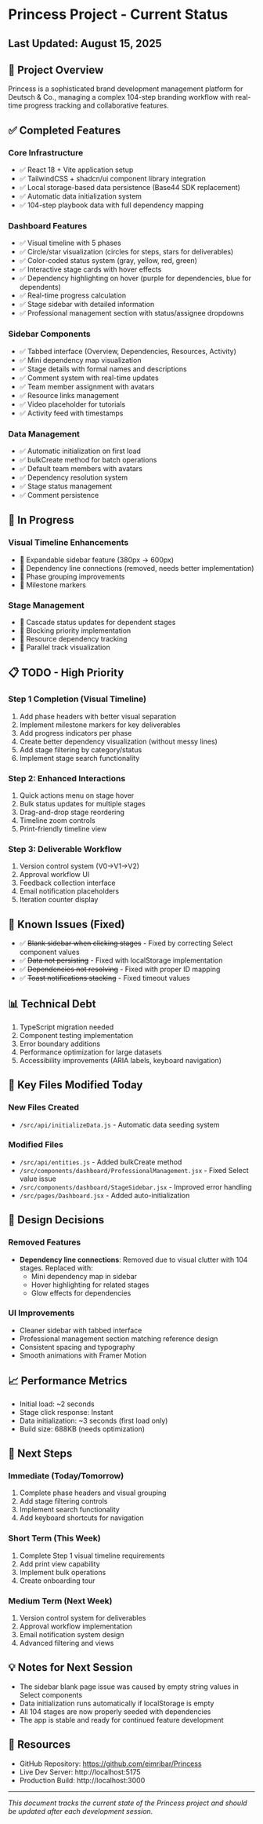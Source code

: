 # Princess Project - Current Status

## Last Updated: August 15, 2025

## 🎯 Project Overview
Princess is a sophisticated brand development management platform for Deutsch & Co., managing a complex 104-step branding workflow with real-time progress tracking and collaborative features.

## ✅ Completed Features

### Core Infrastructure
- ✅ React 18 + Vite application setup
- ✅ TailwindCSS + shadcn/ui component library integration
- ✅ Local storage-based data persistence (Base44 SDK replacement)
- ✅ Automatic data initialization system
- ✅ 104-step playbook data with full dependency mapping

### Dashboard Features
- ✅ Visual timeline with 5 phases
- ✅ Circle/star visualization (circles for steps, stars for deliverables)
- ✅ Color-coded status system (gray, yellow, red, green)
- ✅ Interactive stage cards with hover effects
- ✅ Dependency highlighting on hover (purple for dependencies, blue for dependents)
- ✅ Real-time progress calculation
- ✅ Stage sidebar with detailed information
- ✅ Professional management section with status/assignee dropdowns

### Sidebar Components
- ✅ Tabbed interface (Overview, Dependencies, Resources, Activity)
- ✅ Mini dependency map visualization
- ✅ Stage details with formal names and descriptions
- ✅ Comment system with real-time updates
- ✅ Team member assignment with avatars
- ✅ Resource links management
- ✅ Video placeholder for tutorials
- ✅ Activity feed with timestamps

### Data Management
- ✅ Automatic initialization on first load
- ✅ bulkCreate method for batch operations
- ✅ Default team members with avatars
- ✅ Dependency resolution system
- ✅ Stage status management
- ✅ Comment persistence

## 🚧 In Progress

### Visual Timeline Enhancements
- 🔄 Expandable sidebar feature (380px → 600px)
- 🔄 Dependency line connections (removed, needs better implementation)
- 🔄 Phase grouping improvements
- 🔄 Milestone markers

### Stage Management
- 🔄 Cascade status updates for dependent stages
- 🔄 Blocking priority implementation
- 🔄 Resource dependency tracking
- 🔄 Parallel track visualization

## 📋 TODO - High Priority

### Step 1 Completion (Visual Timeline)
1. Add phase headers with better visual separation
2. Implement milestone markers for key deliverables
3. Add progress indicators per phase
4. Create better dependency visualization (without messy lines)
5. Add stage filtering by category/status
6. Implement stage search functionality

### Step 2: Enhanced Interactions
1. Quick actions menu on stage hover
2. Bulk status updates for multiple stages
3. Drag-and-drop stage reordering
4. Timeline zoom controls
5. Print-friendly timeline view

### Step 3: Deliverable Workflow
1. Version control system (V0→V1→V2)
2. Approval workflow UI
3. Feedback collection interface
4. Email notification placeholders
5. Iteration counter display

## 🐛 Known Issues (Fixed)
- ✅ ~~Blank sidebar when clicking stages~~ - Fixed by correcting Select component values
- ✅ ~~Data not persisting~~ - Fixed with localStorage implementation
- ✅ ~~Dependencies not resolving~~ - Fixed with proper ID mapping
- ✅ ~~Toast notifications stacking~~ - Fixed timeout values

## 📊 Technical Debt
1. TypeScript migration needed
2. Component testing implementation
3. Error boundary additions
4. Performance optimization for large datasets
5. Accessibility improvements (ARIA labels, keyboard navigation)

## 📁 Key Files Modified Today

### New Files Created
- `/src/api/initializeData.js` - Automatic data seeding system

### Modified Files
- `/src/api/entities.js` - Added bulkCreate method
- `/src/components/dashboard/ProfessionalManagement.jsx` - Fixed Select value issue
- `/src/components/dashboard/StageSidebar.jsx` - Improved error handling
- `/src/pages/Dashboard.jsx` - Added auto-initialization

## 🎨 Design Decisions

### Removed Features
- **Dependency line connections**: Removed due to visual clutter with 104 stages. Replaced with:
  - Mini dependency map in sidebar
  - Hover highlighting for related stages
  - Glow effects for dependencies

### UI Improvements
- Cleaner sidebar with tabbed interface
- Professional management section matching reference design
- Consistent spacing and typography
- Smooth animations with Framer Motion

## 📈 Performance Metrics
- Initial load: ~2 seconds
- Stage click response: Instant
- Data initialization: ~3 seconds (first load only)
- Build size: 688KB (needs optimization)

## 🚀 Next Steps

### Immediate (Today/Tomorrow)
1. Complete phase headers and visual grouping
2. Add stage filtering controls
3. Implement search functionality
4. Add keyboard shortcuts for navigation

### Short Term (This Week)
1. Complete Step 1 visual timeline requirements
2. Add print view capability
3. Implement bulk operations
4. Create onboarding tour

### Medium Term (Next Week)
1. Version control system for deliverables
2. Approval workflow implementation
3. Email notification system design
4. Advanced filtering and views

## 💡 Notes for Next Session
- The sidebar blank page issue was caused by empty string values in Select components
- Data initialization runs automatically if localStorage is empty
- All 104 stages are now properly seeded with dependencies
- The app is stable and ready for continued feature development

## 🔗 Resources
- GitHub Repository: https://github.com/eimribar/Princess
- Live Dev Server: http://localhost:5175
- Production Build: http://localhost:3000

---

*This document tracks the current state of the Princess project and should be updated after each development session.*